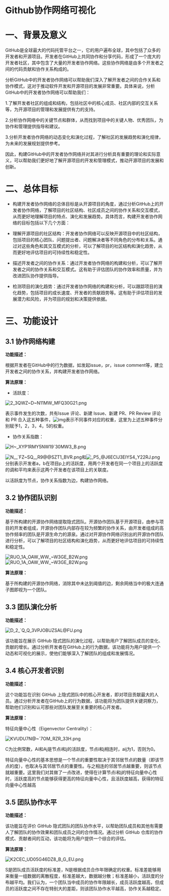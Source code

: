 # Github协作网络可视化

# 一、背景及意义

GitHub是全球最大的代码托管平台之一，它的用户遍布全球，其中包括了众多的开发者和开源项目。开发者在GitHub上共同协作和分享代码，形成了一个庞大的开发者社区，其中包含了大量的开发者协作网络。这些协作网络是由多个开发者之间的代码贡献和协作关系构成的。

分析GitHub中的开发者协作网络可以帮助我们深入了解开发者之间的合作关系和协作模式，这对于推动软件开发和开源项目的发展非常重要。具体来说，分析GitHub中的开发者协作网络可以帮助我们：

1.了解开发者社区的组成和结构，包括社区中的核心成员、社区内部的交互关系等，为开源项目的管理和发展提供有力的支持。

2.分析协作网络中的关键节点和群体，从而找到项目中的关键人物、优秀团队，为协作和管理提供指导和建议。

3.分析开发者协作网络的动态变化和演化过程，了解社区的发展趋势和演化规律，为未来的发展规划提供参考。

因此，构建GitHub中的开发者协作网络并对其进行分析具有重要的理论和实际意义，可以帮助我们更好地了解开源项目的开发和管理模式，推动开源项目的发展和创新。

# 二、总体目标

- 构建开发者协作网络的总体目标是从开源项目的角度，通过分析GitHub上的开发者协作网络，了解项目的社区结构、社区成员之间的协作关系和交互模式，从而更好地理解项目的特点、演化和发展趋势。具体而言，构建开发者协作网络的目标包括以下几个方面：

- 理解开源项目的社区结构：开发者协作网络可以反映开源项目中的社区结构，包括项目的核心团队、问题提出者、问题解决者等不同角色的分布和关系。通过对这些角色和其交互模式的分析，可以了解项目的社区结构和演化趋势，从而更好地评估项目的可持续性和稳定性。

- 描述开发者之间的协作关系：通过开发者协作网络的构建和分析，可以了解开发者之间的协作关系和交互模式。这有助于评估团队的协作效率和质量，并为改进团队协作提供指导。

- 检测项目的演化趋势：通过开发者协作网络的构建和分析，可以跟踪项目的演化趋势，包括项目的成长速度、开发者的贡献趋势等。这有助于评估项目的发展潜力和风险，并为项目的规划和决策提供依据。

# 三、功能设计

## 3.1 协作网络构建

**功能描述：**

根据开发者在GitHub中的行为数据，如发起issue，pr，issue comment等，建立开发者之间的协作关系，并构建开发者协作网络。

**算法原理：**

- 活跃度：

![2_3QWZ~D~N11MW_MFQ30G21.png](https://s2.loli.net/2023/07/15/b86NE2JPyQqce4i.jpg)

表示事件发生的次数，共有Issue 评论、新建 Issue、新建 PR、PR Review 评论和 PR 合入这五种事件，![img](file:///C:/Users/如鲸向海/AppData/Local/Temp/msohtmlclip1/01/clip_image006.png)表示不同事件对应的权重，这里为上述五种事件分别赋予1，2，3，4，5的权重。

- 协作关系指数：

![H~_XYP1RMY5NW19`30MW3_B.png](https://s2.loli.net/2023/07/15/RSNe5cuMCOPxXk2.jpg)

 ![N__`FZ~SQ__R9@@SZT1_BVR.png](https://s2.loli.net/2023/07/27/LdN21qrTOucXyEh.png)和![_P5_@J6ECIJ3EIYS4_Y22RJ.png](https://s2.loli.net/2023/07/27/khZCxrFyU2YbJW5.png)分别表示开发者a，b在项目p上的活跃度，用两个开发者在同一个项目上的活跃度的调和平均来表示这两个开发者在该项目上的关联度。

以活跃度为节点，协作关系指数为边，构建协作网络。

## 3.2 协作团队识别

**功能描述：**

基于所构建的开源协作网络提取隐式团队。开源协作团队基于开源项目，由参与项目的开发者组成，开源协作团队内部存在较为频繁的协作关系，由开发者组成的高协作频率的团队是开源生命力的源泉。通过对开源协作网络识别出的开源协作团队进行分析，可以了解项目的社区结构和演化趋势，从而更好地评估项目的可持续性和稳定性。

![RUO_1A_OAW_WW_~W3GE_B2W.png](https://s2.loli.net/2023/07/15/bRJaY5TUugQzjBX.jpg)![RUO_1A_OAW_WW_~W3GE_B2W.png](https://s2.loli.net/2023/07/15/bRJaY5TUugQzjBX.jpg)

**算法原理：**

基于所构建的开源协作网络，消除其中未达到阈值的边，剩余网络当中的极大连通子图即视为一个团队。

## 3.3 团队演化分析

**功能描述：**

![D_2_`Q_Q_3VPJOBUZSAL@FU.png](https://s2.loli.net/2023/07/15/q2bjozGmk76nQ1c.jpg)

该功能旨在展示 GitHub 隐式团队的演化过程，以帮助用户了解团队成员的变化、贡献的增长。通过分析开发者在GitHub上的行为数据，该功能将为用户提供一个动态和可视化的展示，使他们能够深入了解团队的组成和发展情况。

## 3.4 核心开发者识别

**功能描述：**

 这个功能旨在识别 GitHub 上隐式团队中的核心开发者，即对项目贡献最大的人员。通过分析开发者在GitHub上的行为数据，该功能将为团队提供关键洞察力，帮助他们识别和认可那些对团队发展至关重要的核心开发者。

**算法原理：**

特征向量中心性（Eigenvector Centrality）：

![_KVUDU7N_@~`7OM_RZR_33H.png](https://s2.loli.net/2023/07/15/i5clu7STwh9aeVO.jpg)

   C为比例常数，Ai和Aj是节点i和j的活跃度，节点i和j相连时，aij为1，否则为0。

特征向量中心性的基本思想是一个节点的重要性取决于其邻居节点的数量（即该节点的度），也取决与其邻居节点的重要性。与之相连的邻居节点越重要，则该节点就越重要。这里我们对其做了一点改进，使得在计算节点i和j的特征向量中心性时，活跃度高的节点能够获得更高的特征向量中心性，且活跃度越高，获得的特征向量中心性越高

## 3.5 团队协作水平

**功能描述：**

该功能旨在评价 GitHub 隐式团队的团队协作水平，以帮助团队成员和其他有需要人了解团队的协作效果和团队成员之间的合作情况。通过分析 GitHub 仓库的协作模式、贡献者间的互动，该功能将为用户提供一个综合的评估。

**算法原理：**

![K2CEC_UD05G46DZ8_B_G_EU.png](https://s2.loli.net/2023/07/15/OD9cGuilPyLNHQt.jpg)

S是团队成员活跃度的标准差，N是根据成员合作年限确定的权重。标准差能够用来衡量一组数据的离散程度，标准差越大，数据越分散；标准差越小，活跃度的分布越平均。我们认为，一个团队当中成员的协作年限越长，成员活跃度越高，但成员的活跃度之间不存在特别大的差距，则该团队协作水平越高，协作关系越稳定。
